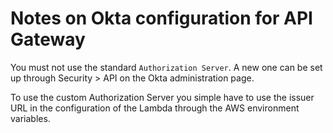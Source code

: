 Notes on Okta configuration for API Gateway
===========================================

You must not use the standard `Authorization Server`.
A new one can be set up through Security > API on the Okta administration page.

To use the custom Authorization Server you simple have to use the issuer URL
in the configuration of the Lambda through the AWS environment variables.